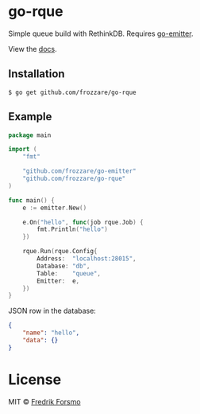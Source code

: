 # go-rque

Simple queue build with RethinkDB. Requires [go-emitter](http://github.com/frozzare/go-emitter).

View the [docs](http://godoc.org/github.com/frozzare/go-rque).

## Installation

```
$ go get github.com/frozzare/go-rque
```

## Example

```go
package main

import (
	"fmt"

	"github.com/frozzare/go-emitter"
	"github.com/frozzare/go-rque"
)

func main() {
	e := emitter.New()

	e.On("hello", func(job rque.Job) {
		fmt.Println("hello")
	})

	rque.Run(rque.Config{
		Address:  "localhost:28015",
		Database: "db",
		Table:    "queue",
		Emitter:  e,
	})
}
```

JSON row in the database:

```json
{
    "name": "hello",
    "data": {}
}
```

# License

 MIT © [Fredrik Forsmo](https://github.com/frozzare)
